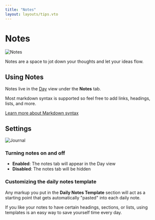 ```yaml
---
title: "Notes"
layout: layouts/tips.vto
---
```


# Notes

![Notes](/assets/tips/notes.png)

Notes are a space to jot down your thoughts and let your ideas flow.

## Using Notes

Notes live in the [Day](/tips/day) view under the **Notes** tab.

Most markdown syntax is supported so feel free to add links, headings, lists, and more.

[Learn more about Markdown syntax](https://www.markdownguide.org/basic-syntax/)

## Settings

![Journal](/assets/tips/notes-settings.png)

### Turning notes on and off

- **Enabled**: The notes tab will appear in the Day view
- **Disabled**: The notes tab will be hidden

### Customizing the daily notes template

Any markup you put in the **Daily Notes Template** section will act as a starting point that gets automatically "pasted" into each daily note.

If you like your notes to have certain headings, sections, or lists, using templates is an easy way to save yourself time every day.